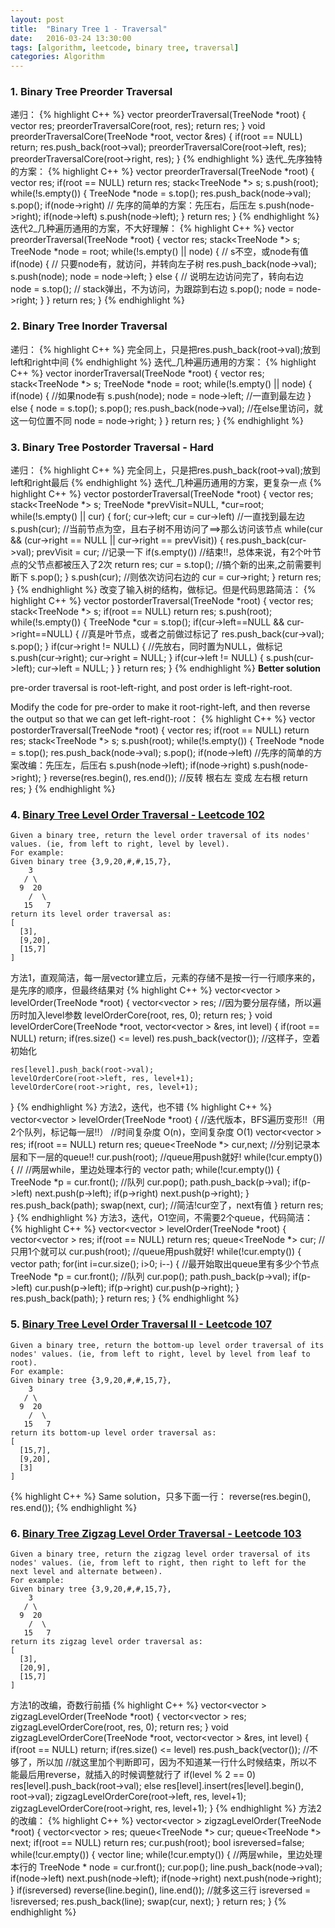 ```yaml
---
layout: post
title:  "Binary Tree 1 - Traversal"
date:   2016-03-24 13:30:00
tags: [algorithm, leetcode, binary tree, traversal]
categories: Algorithm
---
```


### 1. Binary Tree Preorder Traversal
递归：
{% highlight C++ %}
vector<int> preorderTraversal(TreeNode *root) {
    vector<int> res;
    preorderTraversalCore(root, res);
    return res;
}
void preorderTraversalCore(TreeNode *root, vector<int> &res) {
    if(root == NULL)
        return;
    res.push_back(root->val);
    preorderTraversalCore(root->left, res);
    preorderTraversalCore(root->right, res);
}
{% endhighlight %}
迭代_先序独特的方案：
{% highlight C++ %}
vector<int> preorderTraversal(TreeNode *root) {
    vector<int> res;
    if(root == NULL)    return res;
    stack<TreeNode *> s;
    s.push(root);
    while(!s.empty()) {
        TreeNode *node = s.top();
        res.push_back(node->val);
        s.pop();
        if(node->right)     // 先序的简单的方案：先压右，后压左
            s.push(node->right);
        if(node->left)
            s.push(node->left);
    }
    return res;
}
{% endhighlight %}
迭代2_几种遍历通用的方案，不大好理解：
{% highlight C++ %}
vector<int> preorderTraversal(TreeNode *root) {
    vector<int> res;
    stack<TreeNode *> s;
    TreeNode *node = root;
    while(!s.empty() || node) {  // s不空，或node有值
        if(node) {  // 只要node有，就访问，并转向左子树
            res.push_back(node->val);
            s.push(node);
            node = node->left;
        } else {    // 说明左边访问完了，转向右边
            node = s.top();  // stack弹出，不为访问，为跟踪到右边
            s.pop();
            node = node->right;
        }
    }
    return res;
}
{% endhighlight %}

### 2. Binary Tree Inorder Traversal
递归：
{% highlight C++ %}
完全同上，只是把res.push_back(root->val);放到left和right中间
{% endhighlight %}
迭代_几种遍历通用的方案：
{% highlight C++ %}
vector<int> inorderTraversal(TreeNode *root) {
    vector<int> res;
    stack<TreeNode *> s;
    TreeNode *node = root;
    while(!s.empty() || node) {
        if(node) {  //如果node有
            s.push(node);
            node = node->left;      //一直到最左边
        } else {
            node = s.top();
            s.pop();
            res.push_back(node->val);   //在else里访问，就这一句位置不同
            node = node->right;
        }
    }
    return res;
}
{% endhighlight %}

### 3. Binary Tree Postorder Traversal  - Hard
递归：
{% highlight C++ %}
完全同上，只是把res.push_back(root->val);放到left和right最后
{% endhighlight %}
迭代_几种遍历通用的方案，更复杂一点
{% highlight C++ %}
vector<int> postorderTraversal(TreeNode *root) {
    vector<int> res;
    stack<TreeNode *> s;
    TreeNode *prevVisit=NULL, *cur=root;
    while(!s.empty() || cur) {
        for(; cur->left; cur = cur->left)   //一直找到最左边
            s.push(cur);
        //当前节点为空，且右子树不用访问了==>那么访问该节点
        while(cur && (cur->right == NULL || cur->right == prevVisit)) {
            res.push_back(cur->val);
            prevVisit = cur; //记录一下
            if(s.empty())   //结束!!，总体来说，有2个叶节点的父节点都被压入了2次
                return res;
            cur = s.top();  //搞个新的出来,之前需要判断下
            s.pop();
        }
        s.push(cur);    //则依次访问右边的
        cur = cur->right;
    }
    return res;
}
{% endhighlight %}
改变了输入树的结构，做标记。但是代码思路简洁：
{% highlight C++ %}
vector<int> postorderTraversal(TreeNode *root) {
    vector<int> res;
    stack<TreeNode *> s;
    if(root == NULL)    return res;
    s.push(root);
    while(!s.empty()) {
        TreeNode *cur = s.top();
        if(cur->left==NULL && cur->right==NULL) {   //真是叶节点，或者之前做过标记了
            res.push_back(cur->val);
            s.pop();
        }
        if(cur->right != NULL) {    //先放右，同时置为NULL，做标记
            s.push(cur->right);
            cur->right = NULL;
        }
        if(cur->left != NULL) {
            s.push(cur->left);
            cur->left = NULL;
        }
    }
    return res;
}
{% endhighlight %}
**Better solution**

pre-order traversal is root-left-right, and post order is left-right-root.

Modify the code for pre-order to make it root-right-left, and then reverse the output so that we can get left-right-root：
{% highlight C++ %}
vector<int> postorderTraversal(TreeNode *root) {
    vector<int> res;
    if(root == NULL)    return res;
    stack<TreeNode *> s;
    s.push(root);
    while(!s.empty()) {
        TreeNode *node = s.top();
        res.push_back(node->val);
        s.pop();
        if(node->left)     //先序的简单的方案改编：先压左，后压右
            s.push(node->left);
        if(node->right)
            s.push(node->right);
    }
    reverse(res.begin(), res.end());    //反转 根右左 变成 左右根
    return res;
}
{% endhighlight %}

### 4. [Binary Tree Level Order Traversal - Leetcode 102](https://leetcode.com/problems/binary-tree-level-order-traversal/)
```
Given a binary tree, return the level order traversal of its nodes' values. (ie, from left to right, level by level).
For example:
Given binary tree {3,9,20,#,#,15,7},
    3
   / \
  9  20
    /  \
   15   7
return its level order traversal as:
[
  [3],
  [9,20],
  [15,7]
]
```

方法1，直观简洁，每一层vector建立后，元素的存储不是按一行一行顺序来的，是先序的顺序，但最终结果对
{% highlight C++ %}
vector<vector<int> > levelOrder(TreeNode *root) {
    vector<vector<int> > res;   //因为要分层存储，所以遍历时加入level参数
    levelOrderCore(root, res, 0);
    return res;
}
void levelOrderCore(TreeNode *root, vector<vector<int> > &res, int level) {
    if(root == NULL)    return;
    if(res.size() <= level)
        res.push_back(vector<int>());   //这样子，空着初始化
 
    res[level].push_back(root->val);
    levelOrderCore(root->left, res, level+1);
    levelOrderCore(root->right, res, level+1);
}
{% endhighlight %}
方法2，迭代，也不错
{% highlight C++ %}
vector<vector<int> > levelOrder(TreeNode *root) {
    //迭代版本，BFS遍历变形!!（用2个队列，标记每一层!!）
    //时间复杂度 O(n)，空间复杂度 O(1)
    vector<vector<int> > res;
    if(root == NULL)  return res;
    queue<TreeNode *> cur,next; //分别记录本层和下一层的queue!!
    cur.push(root); //queue用push就好!
    while(!cur.empty()) {  //   //两层while，里边处理本行的
        vector<int> path;
        while(!cur.empty()) {    
            TreeNode *p = cur.front();  //队列
            cur.pop();
            path.push_back(p->val);
            if(p->left) next.push(p->left);
            if(p->right) next.push(p->right);
        }
        res.push_back(path);
        swap(next, cur);    //简洁!cur空了，next有值
    }
    return res;
}
{% endhighlight %}
方法3，迭代，O1空间，不需要2个queue，代码简洁：
{% highlight C++ %}
vector<vector<int> > levelOrder(TreeNode *root) {
    vector<vector<int> > res;
    if(root == NULL)
        return res;
    queue<TreeNode *> cur;    //只用1个就可以
    cur.push(root); //queue用push就好!
    while(!cur.empty()) {
        vector<int> path;
        for(int i=cur.size(); i>0; i--) {   //最开始取出queue里有多少个节点
            TreeNode *p = cur.front();  //队列
            cur.pop();
            path.push_back(p->val);
            if(p->left)     cur.push(p->left);
            if(p->right)    cur.push(p->right);
        }
        res.push_back(path);
    }
    return res;
}
{% endhighlight %}

### 5. [Binary Tree Level Order Traversal II - Leetcode 107](https://leetcode.com/problems/binary-tree-level-order-traversal-ii/)
```
Given a binary tree, return the bottom-up level order traversal of its nodes' values. (ie, from left to right, level by level from leaf to root).
For example:
Given binary tree {3,9,20,#,#,15,7},
    3
   / \
  9  20
    /  \
   15   7
return its bottom-up level order traversal as:
[
  [15,7],
  [9,20],
  [3]
]
```
{% highlight C++ %}
Same solution，只多下面一行：
reverse(res.begin(), res.end());
{% endhighlight %}

### 6. [Binary Tree Zigzag Level Order Traversal - Leetcode 103](https://leetcode.com/problems/binary-tree-zigzag-level-order-traversal/)
```
Given a binary tree, return the zigzag level order traversal of its nodes' values. (ie, from left to right, then right to left for the next level and alternate between).
For example:
Given binary tree {3,9,20,#,#,15,7},
    3
   / \
  9  20
    /  \
   15   7
return its zigzag level order traversal as:
[
  [3],
  [20,9],
  [15,7]
]
```

方法1的改编，奇数行前插
{% highlight C++ %}
vector<vector<int> > zigzagLevelOrder(TreeNode *root) {
    vector<vector<int> > res;
    zigzagLevelOrderCore(root, res, 0);
    return res;
}
void zigzagLevelOrderCore(TreeNode *root, vector<vector<int> > &res, int level) {
    if(root == NULL)    return;
    if(res.size() <= level)
        res.push_back(vector<int>());  //不够了，所以加
    //就这里加个判断即可，因为不知道某一行什么时候结束，所以不能最后用reverse，就插入的时候调整就行了
    if(level % 2 == 0)
        res[level].push_back(root->val);
    else
        res[level].insert(res[level].begin(), root->val);
    zigzagLevelOrderCore(root->left, res, level+1);
    zigzagLevelOrderCore(root->right, res, level+1);
}
{% endhighlight %}
方法2的改编：
{% highlight C++ %}
vector<vector<int> > zigzagLevelOrder(TreeNode *root) {
    vector<vector<int> > res;
    queue<TreeNode *> cur;
    queue<TreeNode *> next;
    if(root == NULL)    return res;
    cur.push(root);
    bool isreversed=false;
    while(!cur.empty()) {
        vector<int> line;
        while(!cur.empty()) {   //两层while，里边处理本行的
            TreeNode * node = cur.front();
            cur.pop();
            line.push_back(node->val);
            if(node->left)   next.push(node->left);
            if(node->right)  next.push(node->right);
        }
        if(isreversed)
            reverse(line.begin(), line.end());    //就多这三行
        isreversed = !isreversed;
        res.push_back(line);
        swap(cur, next);
    }
    return res;
}
{% endhighlight %}
